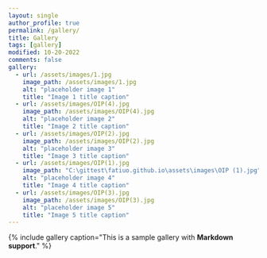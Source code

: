 ```yaml
---
layout: single
author_profile: true
permalink: /gallery/
title: Gallery
tags: [gallery]
modified: 10-20-2022
comments: false
gallery:
  - url: /assets/images/1.jpg
    image_path: /assets/images/1.jpg
    alt: "placeholder image 1"
    title: "Image 1 title caption"
  - url: /assets/images/OIP(4).jpg
    image_path: /assets/images/OIP(4).jpg
    alt: "placeholder image 2"
    title: "Image 2 title caption"
  - url: /assets/images/OIP(2).jpg
    image_path: /assets/images/OIP(2).jpg
    alt: "placeholder image 3"
    title: "Image 3 title caption"  
  - url: /assets/images/OIP(1).jpg
    image_path: "C:\gittest\fatiuo.github.io\assets\images\OIP (1).jpg"
    alt: "placeholder image 4"
    title: "Image 4 title caption"
  - url: /assets/images/OIP(3).jpg
    image_path: /assets/images/OIP(3).jpg
    alt: "placeholder image 5"
    title: "Image 5 title caption"   
---
```


{% include gallery caption="This is a sample gallery with **Markdown support**." %}

